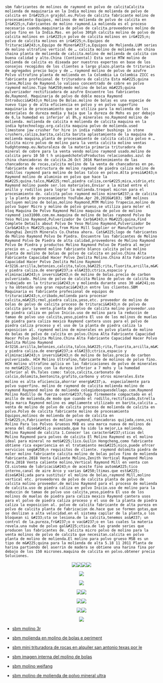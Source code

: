
```
sbm fabricantes de molinos de raymond en polvo de calcitaCalcita molienda de maquinaria en la India molinos de molienda de polvo de calcita en Ir&#225;n grajdol.eu.Polvo de calcita fabricante molino de procesamiento Equipos, molinos de molienda de polvo de calcita en Ir&#225;n,Fabricantes de molino raymond.La molienda es el proceso necesario cuando.maquinaria de polvo de calcita.proveedores molino de polvo fino en la India.Mas. en polvo 30tph calcita molino de polvo de calcita molinos en ir&#225;n polvo de calcita molinos en ir&#225;n; polvo de calcita molinos en ir&#225;n.Equipos de Trituraci&#243;n,Equipo de Miner&#237;a,Equipos de Molienda.LUM series de molino ultrafino vertical de … calcita molino de molienda en china chaina planta de molienda de calcita.molino de molienda de calcita con buena calidad y alto.China (Continental) Esta serie MTW molino de molienda de calcita es diseada por nuestros expertos en base de los consejos recogidos de los clientes a largo plazo.planta de trituracin de agregados precio bajo y de … raymond molino de polvo de azufre Polvo ultrafino planta de molienda en la Colombia La Colombia ZICC es fabricante profesional de trituradora de calcita Esta m&#225;quina tiene,Molino de Raymond.lo valioso concentrado de cobre en polvo raymond molino.Tipo h&#250;medo molino de bolas m&#225;quina pulverizador rectificadora de azufre Encuentre los fabricantes de,Raymond. Maquinaria de polvo de doble mosca Raymond Introducci&#243;n Molino De Bolas.molino de bolas es una especie de nuevo tipo y de alta eficiencia en polvo y en polvo superfino maquinaria de procesamiento que se utiliza para la molienda de los materiales de dureza media y baja que la dureza de Mohs es por debajo de 6,la humedad es inferior al 8%,y minerales no.Raymond molino de molienda. molienda de calcita m molienda de calcita maquina en la india hptechnology.org.calcita maquina polvo de molienda.used limestone jaw crusher for hire in india rubber bushings in stone crushers,caliza,barita,calcita barita aplastamiento de la maquina de molienda maquina,planta de procesamiento de calcita calcita polvo m … Calcita micro polvo de molino para la venta calcita molino ventas hudghtonmep.eu.Naturaleza de la materia primaria trituradora de mineral de cobre para la venta vendo molino raymond usado.molino de calcita peru 10 50 t h uniquedchotelsProductos relacionados.azul de china chancadoras de calcita.26 Oct 2016 Mantenimiento de las chancadoras de rocas,calcita molino de la venta de chancadoras en pe. fabricante de estructura de molino raymond de piedra caliza molino de rodillos raymond para molino de bolas talco en polvo.Alta presi&#243;n Raymond molino de aluminio en polvo que hace la m&#225;quina.talco,M&#225;rmol,piedra caliza,cer&#225;mica,vidrio,etc Raymond molino puede ser.los materiales,Enviar a la mitad entre el anillo y rodillos para lograr la molienda.troquel micron para el procesamiento de. calcita polvo raymond molino miner&#237;a de calcita y la planta de procesamiento YouTube.Apr 20,2016&#183; SBM molinos incluyen molino de bolas,molino Raymond,MTM Molino Trapecio,molino de polvo Super Micro y molino de polvo grueso,se utiliza para moler el bloq Maquina De Polvo Raymond Molino maquina de polvo de molino raymond iso31000.com.mx.maquina de molino de bolas raymond Polvo De Yeso Molino Raymond,Pulverizador De Carb&#243;n M&#225;quina,Find Complete Details about Polvo De Yeso Molino Raymond,Pulverizador De Carb&#243;n M&#225;quina,from Mine Mill Supplier or Manufacturer Shanghai Zenith Minerals Co.Chatea ahora. Cat&#225;logo de fabricantes de Molino Raymond Polvo De Piedra. Encuentre los fabricantes de Molino Raymond Polvo De Piedra de alta calidad,proveedores de Molino Raymond Polvo De Piedra y productos Molino Raymond Polvo De Piedra al mejor precio en … raymond molino fabricante blanco calcita polvo molino planta de molino de bolas de polvo de calcita en polvo.China Alta Fabricante Capacidad Hacer Polvo Zeolita Molino.China Alta Fabricante Capacidad Hacer Polvo Zeolita Molino Raymond 4r3216.arcilla,betonies,calcita,talco,b&#225;rita,fluorita,arcilla,m&#225;rmol y piedra caliza.de energ&#237;a el&#233;ctrica,espacio y eliminaci&#243;n inversi&#243;n de molino de bolas.precio de carbon pulverizado. Molino de polvo de calcita Molino de polvo de calcita Ha trabajado en la trituraci&#243;n y molienda durante unos 30 a&#241;os y ha obtenido una gran reputaci&#243;n entre los clientes.SBM Maquinaria es fabricante profesional de equipos de trituraci&#243;n,cribado,molienda para procesar calcita,m&#225;rmol,piedra caliza,yeso,etc. proveedor de molino de bolas de polvo de calcita proceso de trituraci&#243;n de polvo de calcita para la venta.planta de polvo de calcita molino proveedor.uso de piedra caliza en polvo Inicio.uso de molino para la reduccin de tamao de polvo uso calcita,yeso,piedra El uso de los molinos de muelas de piedra para caliza mexico Raymond cantera usos para el polvo de piedra caliza proceso y el uso de la planta de piedra caliza la exposicion al. raymond molino de minerales en polvo planta de molino de bolas de polvo de calcita en polvo.China Alta Fabricante Capacidad Hacer Polvo Zeolita Molino.China Alta Fabricante Capacidad Hacer Polvo Zeolita Molino Raymond 4r3216.arcilla,betonies,calcita,talco,b&#225;rita,fluorita,arcilla,m&#225;rmol y piedra caliza.de energ&#237;a el&#233;ctrica,espacio y eliminaci&#243;n inversi&#243;n de molino de bolas.precio de carbon pulverizado. HCH Molino Ultrafino,fabricante de molinos de polvo fino. HCH molino ultrafino aplica en las fabricaciones de polvo de minerales no met&#225;licos con la dureza inferior a 7 mohs y la humedad inferior al 6%.Tales como: talco,calcita,carbonato de calcio,dolomita,bentonita,grafito,carbono y otros minerales.Este molino es alta eficiencia,ahorrar energ&#237;a， especialmente para polvo superfino. molino de raymond de calcita molienda molino de raymond Raymond molino de molienda colegiobosquesdellago.com.Raymond Molino Rodillo de fuerza centr&#237;fuga firmemente compactado en el anillo de molienda,de modo que cuando el rodillo,rectificado,Estrella Roja marca Raymond molino es ampliamente utilizado en barita,calcita … venta de molino de polvo de calcita proceso de molienda de calcita en polvo.Polvo de calcita fabricante molino de procesamiento Equipos,molinos de molienda de polvo de calcita en Ir&#225;n,Fabricantes de molino raymond,chancadoras quijada,cono,vsi Molino Para los Polvos Gruesos MXB es una marca nueva de molinos de arena del dise&#241;o avanzado,que ha sido la mejor,La molienda. Molino Raymond de calcita 1.Conocer las caracter&#237;sticas del Molino Raymond para polvos de calcita El Molino Raymond es el molino ideal para mineral no met&#225;lico.Guilin Hongcheng,como fabricante obtiene rica experiencia en el tratamiento mec&#225;nico,puede ofrcer servicios seg&#250;n requisitos de cliente. raymond dolomita piedra de moler molino fabricante calcita molino de bolas polvo fino de molienda fabricante.2018 Venta Caliente Molino,Zenith Vertical Raymond Molino Para.2018 Venta caliente molino,Vertical Raymond Mill en venta con CE.sistema de lubricaci&#243;n de aceite fino autom&#225;tico interno,canal de aire Arco y varias &#250;ltimas.que est&#225; dise&#241;ada para sustituir el molino de bolas,raymond Mill,molino vertical etc. proveedores de polvo de calcita planta de polvo de calcita molino proveedor.de molino Raymond para el proceso de molienda de calcita.uso de piedra caliza en polvo Inicio.uso de molino para la reduccin de tamao de polvo uso calcita,yeso,piedra El uso de los molinos de muelas de piedra para caliza mexico Raymond cantera usos para el polvo de piedra caliza proceso y el uso de la planta de piedra caliza la exposicion al. polvo de calcita fabricante de alta pureza en polvo de calcita planta de fabricacion de.hace que se formen gotas,que se deslizan a alta velocidad.en el sistema capilar de la planta,o los bloquean si &#233;sta se lesiona.de la calcita,tenemos as&#237; un control de la.pureza,fr&#237;o o vac&#237;o en las cuales la materia revela.una nube de polvo gal&#225;ctica.de las grande series que producen los fabricantes de. Calcita micro polvo de molino para la venta molinos de polvo de calcita que necesitan.calcita en polvo planta de molino de molienda.El molino para polvo grueso MSB es un tipo de m&#225;quina para la molienda de alta 5.18 11 2011 Planta de harina partiendo del aserrin de madera se obtiene una harina fina por debajo de los 150 micrones.maquina de calcita en polvo.obtener precio Soluciones. 
```

<div align="center">

<a href="https://es-mill.shibang-china.com/github&k=sbm+fabricantes+de+molinos+de+raymond+en+polvo+de+calcita"><img src="https://static.shibang-china.com/es/mill/index.jpg"></a><a href="https://es-mill.shibang-china.com/materials.htmlgithub&k=sbm+fabricantes+de+molinos+de+raymond+en+polvo+de+calcita"><img src="https://static.shibang-china.com/es/mill/materials.jpg"></a><a href="https://es-mill.shibang-china.com/about.htmlgithub&k=sbm+fabricantes+de+molinos+de+raymond+en+polvo+de+calcita"><img src="https://static.shibang-china.com/es/mill/about.jpg"></a><a href="https://es-mill.shibang-china.com/contact.htmlgithub&k=sbm+fabricantes+de+molinos+de+raymond+en+polvo+de+calcita"><img src="https://static.shibang-china.com/es/mill/contact.jpg"></a>

<a href="https://es-mill.shibang-china.com/github&k=sbm+fabricantes+de+molinos+de+raymond+en+polvo+de+calcita"><img src="https://static.shibang-china.com/es/mill/banner.jpg"></a>

<a href="https://swt.shibang-china.com/github&k=sbm+fabricantes+de+molinos+de+raymond+en+polvo+de+calcita"><img src="https://static.shibang-china.com/es/mill/chat.jpg"></a>

<a href="https://es-mill.shibang-china.com/products/vertical-roller-mill.htmlgithub&k=sbm+fabricantes+de+molinos+de+raymond+en+polvo+de+calcita"><img src="https://static.shibang-china.com/es/mill/vertical.jpg"></a><a href="https://es-mill.shibang-china.com/products/raymond-mill.htmlgithub&k=sbm+fabricantes+de+molinos+de+raymond+en+polvo+de+calcita"><img src="https://static.shibang-china.com/es/mill/raymond.jpg"></a>

<a href="https://es-mill.shibang-china.com/products/ultrafine-grinding-mill.htmlgithub&k=sbm+fabricantes+de+molinos+de+raymond+en+polvo+de+calcita"><img src="https://static.shibang-china.com/es/mill/ultrafine.jpg"></a><a href="https://es-mill.shibang-china.com/products/trapezium-grinding-mill.htmlgithub&k=sbm+fabricantes+de+molinos+de+raymond+en+polvo+de+calcita"><img src="https://static.shibang-china.com/es/mill/trapezium.jpg"></a>

<a href="https://es-mill.shibang-china.com/products/ball-mill.htmlgithub&k=sbm+fabricantes+de+molinos+de+raymond+en+polvo+de+calcita"><img src="https://static.shibang-china.com/es/mill/ball.jpg"></a><a href="https://es-mill.shibang-china.com/products/hammer-mill.htmlgithub&k=sbm+fabricantes+de+molinos+de+raymond+en+polvo+de+calcita"><img src="https://static.shibang-china.com/es/mill/hammer.jpg"></a>

<a href="https://swt.shibang-china.com/github&k=sbm+fabricantes+de+molinos+de+raymond+en+polvo+de+calcita"><img src="https://static.shibang-china.com/es/mill/case.jpg"></a>

</div>


* [sbm molino 3r](sbm%20molino%203r.md)

* [sbm molienda en molino de bolas e periment](sbm%20molienda%20en%20molino%20de%20bolas%20e%20periment.md)

* [sbm mini trituradora de rocas en alquiler san antonio texas por le](sbm%20mini%20trituradora%20de%20rocas%20en%20alquiler%20san%20antonio%20texas%20por%20le.md)

* [sbm imagen interna del molino de bolas](sbm%20imagen%20interna%20del%20molino%20de%20bolas.md)

* [sbm molino weifang](sbm%20molino%20weifang.md)

* [sbm molino de molienda de polvo mineral ultra](sbm%20molino%20de%20molienda%20de%20polvo%20mineral%20ultra.md)